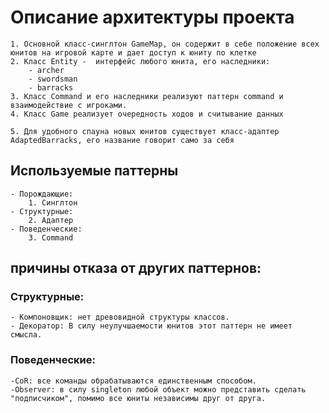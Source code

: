 # Описание архитектуры проекта

    1. Основной класс-синглтон GameMap, он содержит в себе положение всех юнитов на игровой карте и дает доступ к юниту по клетке
    2. Класс Entity -  интерфейс любого юнита, его наследники:
        - archer
        - swordsman
        - barracks
    3. Класс Command и его наследники реализуют паттерн command и взаимодействие с игроками.
    4. Класс Game реализует очередность ходов и считывание данных
    
    5. Для удобного спауна новых юнитов существует класс-адаптер AdaptedBarracks, его название говорит само за себя 

## Используемые паттерны
    - Порождающие:
        1. Синглтон
    - Структурные:
        2. Адаптер
    - Поведенческие:
        3. Command

## причины отказа от других паттернов:

### Структурные:
    - Компоновщик: нет древовидной структуры классов.
    - Декоратор: В силу неулучшаемости юнитов этот паттерн не имеет смысла.

### Поведенческие:
    -CoR: все команды обрабатываются единственным способом.
    -Observer: в силу singleton любой объект можно представить сделать "подписчиком", помимо все юниты независимы друг от друга.


